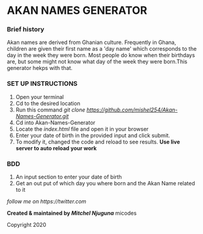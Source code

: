 # AKAN NAMES GENERATOR
### Brief history

Akan names are derived from Ghanian culture. Frequently in Ghana, children are given their first name as a 'day name' which corresponds to the day in the week they were born. Most people do know when their birthdays are, but some might not know what day of the week they were born.This generator hekps with that.


### SET UP INSTRUCTIONS
1. Open your terminal 
2. Cd to the desired location
3. Run this command *git clone  https://github.com/mishel254/Akan-Names-Generator.git*
4. Cd into Akan-Names-Generator
5. Locate the _index.html_ file and open it in your browser
6. Enter your date of birth in the provided input and click submit.
7. To modify it, changed the code and reload  to see results.
 **Use live server to auto reload your work**


### BDD
1. An input section to enter your date of birth 
2. Get an out put of which day you where born and the Akan Name related to it
 
 *follow me on _https://twitter.com_*

 **Created & maintained by _Mitchel Njuguna_** micodes
 
  Copyright 2020

